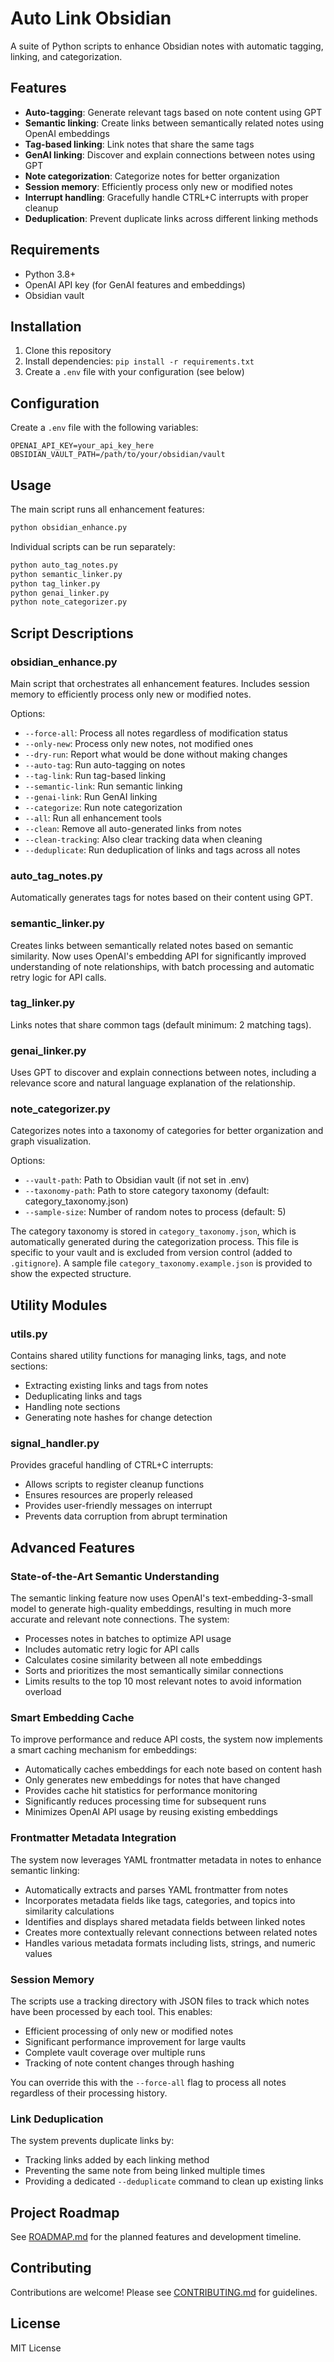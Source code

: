 # Auto Link Obsidian

A suite of Python scripts to enhance Obsidian notes with automatic tagging, linking, and categorization.

## Features

- **Auto-tagging**: Generate relevant tags based on note content using GPT
- **Semantic linking**: Create links between semantically related notes using OpenAI embeddings
- **Tag-based linking**: Link notes that share the same tags
- **GenAI linking**: Discover and explain connections between notes using GPT
- **Note categorization**: Categorize notes for better organization
- **Session memory**: Efficiently process only new or modified notes
- **Interrupt handling**: Gracefully handle CTRL+C interrupts with proper cleanup
- **Deduplication**: Prevent duplicate links across different linking methods

## Requirements

- Python 3.8+
- OpenAI API key (for GenAI features and embeddings)
- Obsidian vault

## Installation

1. Clone this repository
2. Install dependencies: `pip install -r requirements.txt`
3. Create a `.env` file with your configuration (see below)

## Configuration

Create a `.env` file with the following variables:

```
OPENAI_API_KEY=your_api_key_here
OBSIDIAN_VAULT_PATH=/path/to/your/obsidian/vault
```

## Usage

The main script runs all enhancement features:

```bash
python obsidian_enhance.py
```

Individual scripts can be run separately:

```bash
python auto_tag_notes.py
python semantic_linker.py
python tag_linker.py
python genai_linker.py
python note_categorizer.py
```

## Script Descriptions

### obsidian_enhance.py

Main script that orchestrates all enhancement features. Includes session memory to efficiently process only new or modified notes.

Options:
- `--force-all`: Process all notes regardless of modification status
- `--only-new`: Process only new notes, not modified ones
- `--dry-run`: Report what would be done without making changes
- `--auto-tag`: Run auto-tagging on notes
- `--tag-link`: Run tag-based linking
- `--semantic-link`: Run semantic linking
- `--genai-link`: Run GenAI linking
- `--categorize`: Run note categorization
- `--all`: Run all enhancement tools
- `--clean`: Remove all auto-generated links from notes
- `--clean-tracking`: Also clear tracking data when cleaning
- `--deduplicate`: Run deduplication of links and tags across all notes

### auto_tag_notes.py

Automatically generates tags for notes based on their content using GPT.

### semantic_linker.py

Creates links between semantically related notes based on semantic similarity. Now uses OpenAI's embedding API for significantly improved understanding of note relationships, with batch processing and automatic retry logic for API calls.

### tag_linker.py

Links notes that share common tags (default minimum: 2 matching tags).

### genai_linker.py

Uses GPT to discover and explain connections between notes, including a relevance score and natural language explanation of the relationship.

### note_categorizer.py

Categorizes notes into a taxonomy of categories for better organization and graph visualization.

Options:
- `--vault-path`: Path to Obsidian vault (if not set in .env)
- `--taxonomy-path`: Path to store category taxonomy (default: category_taxonomy.json)
- `--sample-size`: Number of random notes to process (default: 5)

The category taxonomy is stored in `category_taxonomy.json`, which is automatically generated during the categorization process. This file is specific to your vault and is excluded from version control (added to `.gitignore`). A sample file `category_taxonomy.example.json` is provided to show the expected structure.

## Utility Modules

### utils.py

Contains shared utility functions for managing links, tags, and note sections:

- Extracting existing links and tags from notes
- Deduplicating links and tags
- Handling note sections
- Generating note hashes for change detection

### signal_handler.py

Provides graceful handling of CTRL+C interrupts:

- Allows scripts to register cleanup functions
- Ensures resources are properly released
- Provides user-friendly messages on interrupt
- Prevents data corruption from abrupt termination

## Advanced Features

### State-of-the-Art Semantic Understanding

The semantic linking feature now uses OpenAI's text-embedding-3-small model to generate high-quality embeddings, resulting in much more accurate and relevant note connections. The system:

- Processes notes in batches to optimize API usage
- Includes automatic retry logic for API calls
- Calculates cosine similarity between all note embeddings
- Sorts and prioritizes the most semantically similar connections
- Limits results to the top 10 most relevant notes to avoid information overload

### Smart Embedding Cache

To improve performance and reduce API costs, the system now implements a smart caching mechanism for embeddings:

- Automatically caches embeddings for each note based on content hash
- Only generates new embeddings for notes that have changed
- Provides cache hit statistics for performance monitoring
- Significantly reduces processing time for subsequent runs
- Minimizes OpenAI API usage by reusing existing embeddings

### Frontmatter Metadata Integration

The system now leverages YAML frontmatter metadata in notes to enhance semantic linking:

- Automatically extracts and parses YAML frontmatter from notes
- Incorporates metadata fields like tags, categories, and topics into similarity calculations
- Identifies and displays shared metadata fields between linked notes
- Creates more contextually relevant connections between related notes
- Handles various metadata formats including lists, strings, and numeric values

### Session Memory

The scripts use a tracking directory with JSON files to track which notes have been processed by each tool. This enables:

- Efficient processing of only new or modified notes
- Significant performance improvement for large vaults
- Complete vault coverage over multiple runs
- Tracking of note content changes through hashing

You can override this with the `--force-all` flag to process all notes regardless of their processing history.

### Link Deduplication

The system prevents duplicate links by:
- Tracking links added by each linking method
- Preventing the same note from being linked multiple times
- Providing a dedicated `--deduplicate` command to clean up existing links

## Project Roadmap

See [ROADMAP.md](ROADMAP.md) for the planned features and development timeline.

## Contributing

Contributions are welcome! Please see [CONTRIBUTING.md](CONTRIBUTING.md) for guidelines.

## License

MIT License
